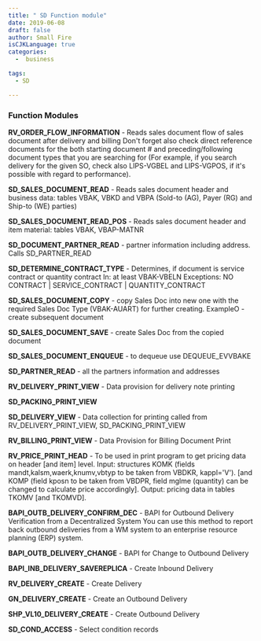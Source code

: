 ```yaml
---
title: " SD Function module"
date: 2019-06-08
draft: false
author: Small Fire
isCJKLanguage: true
categories: 
  -  business

tags: 
  - SD

---
```


### Function Modules

**RV_ORDER_FLOW_INFORMATION** - Reads sales document flow of sales document after delivery and billing 
Don't forget also check direct reference documents for the both starting document # and preceding/following document types that you are searching for (For example, if you search delivery for the given SO, check also LIPS-VGBEL and LIPS-VGPOS, if it's possible with regard to performance). 

 **SD_SALES_DOCUMENT_READ** - Reads sales document header and business data: tables VBAK, VBKD and VBPA (Sold-to (AG), Payer (RG) and Ship-to (WE) parties) 

**SD_SALES_DOCUMENT_READ_POS** - Reads sales document header and item material: tables VBAK, VBAP-MATNR 

**SD_DOCUMENT_PARTNER_READ** - partner information including address. Calls SD_PARTNER_READ 

**SD_DETERMINE_CONTRACT_TYPE** - Determines, if document is service contract or quantity contract 
In: at least VBAK-VBELN 
Exceptions: NO CONTRACT | SERVICE_CONTRACT | QUANTITY_CONTRACT 

**SD_SALES_DOCUMENT_COPY** - copy Sales Doc into new one with the required Sales Doc Type (VBAK-AUART) for further creating. ExampleO - create subsequent document 

**SD_SALES_DOCUMENT_SAVE** - create Sales Doc from the copied document   

**SD_SALES_DOCUMENT_ENQUEUE** - to dequeue use DEQUEUE_EVVBAKE 

**SD_PARTNER_READ** - all the partners information and addresses 

**RV_DELIVERY_PRINT_VIEW** - Data provision for delivery note printing 

**SD_PACKING_PRINT_VIEW** 

**SD_DELIVERY_VIEW** - Data collection for printing 
called from RV_DELIVERY_PRINT_VIEW, SD_PACKING_PRINT_VIEW 

**RV_BILLING_PRINT_VIEW** - Data Provision for Billing Document Print 

**RV_PRICE_PRINT_HEAD** - To be used in print program to get pricing data on header [and item] level. 
Input: structures KOMK (fields mandt,kalsm,waerk,knumv,vbtyp to be taken from VBDKR, kappl='V'). 
[and KOMP (field kposn to be taken from VBDPR, field mglme (quantity) can be changed to calculate price accordingly]. 
Output: pricing data in tables TKOMV [and TKOMVD]. 

**BAPI_OUTB_DELIVERY_CONFIRM_DEC** - BAPI for Outbound Delivery Verification from a Decentralized System 
You can use this method to report back outbound deliveries from a WM system to an enterprise resource planning (ERP) system. 

**BAPI_OUTB_DELIVERY_CHANGE** - BAPI for Change to Outbound Delivery 

**BAPI_INB_DELIVERY_SAVEREPLICA** - Create Inbound Delivery 

**RV_DELIVERY_CREATE** - Create Delivery 

**GN_DELIVERY_CREATE** - Create an Outbound Delivery   

**SHP_VL10_DELIVERY_CREATE** - Create Outbound Delivery

**SD_COND_ACCESS** - Select condition records